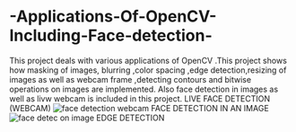 # -Applications-Of-OpenCV-Including-Face-detection-
This project deals with various applications of OpenCV .This project shows how masking of images, blurring ,color spacing ,edge detection,resizing of images as well as webcam frame ,detecting contours and bitwise operations on images are implemented.
Also face detection in images as well as livw webcam is included in this project.
LIVE FACE DETECTION (WEBCAM)
![face detection webcam](https://user-images.githubusercontent.com/102857029/168418673-60a879ae-e1b4-44ae-a150-7e6353de9f54.JPG)
FACE DETECTION IN AN IMAGE
![face detec on image](https://user-images.githubusercontent.com/102857029/168418784-4f7169e7-8e5f-4b4a-8df3-315723090965.JPG)
EDGE DETECTION 


